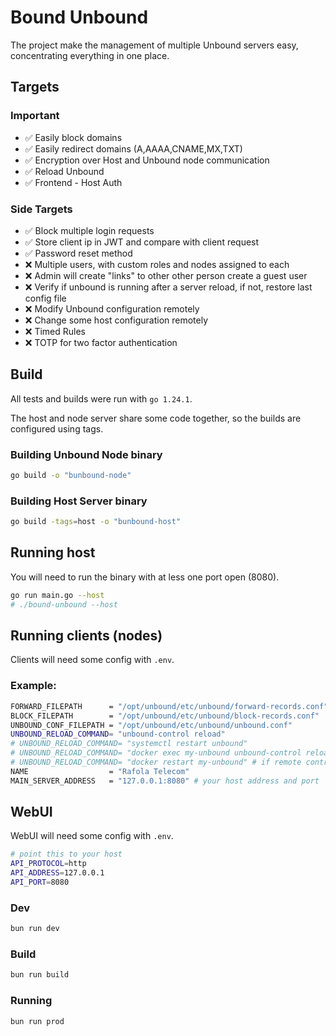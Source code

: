 # Bound Unbound

The project make the management of multiple Unbound servers easy, concentrating everything in one place.

## Targets

### Important 

- ✅ Easily block domains
- ✅ Easily redirect domains (A,AAAA,CNAME,MX,TXT)
- ✅ Encryption over Host and Unbound node communication
- ✅ Reload Unbound
- ✅ Frontend - Host Auth


### Side Targets
- ✅ Block multiple login requests
- ✅ Store client ip in JWT and compare with client request 
- ✅ Password reset method
- ❌ Multiple users, with custom roles and nodes assigned to each
- ❌ Admin will create "links" to other other person create a guest user
- ❌ Verify if unbound is running after a server reload, if not, restore last config file
- ❌ Modify Unbound configuration remotely
- ❌ Change some host configuration remotely
- ❌ Timed Rules
- ❌ TOTP for two factor authentication

## Build

All tests and builds were run with `go 1.24.1`.

The host and node server share some code together, so the builds are configured using tags. 

### Building Unbound Node binary

```bash
go build -o "bunbound-node"
```

### Building Host Server binary

```bash
go build -tags=host -o "bunbound-host"
```

## Running host

You will need to run the binary with at less one port open (8080).

```bash
go run main.go --host
# ./bound-unbound --host
```

## Running clients (nodes)

Clients will need some config with `.env`.

### Example:

```bash
FORWARD_FILEPATH      = "/opt/unbound/etc/unbound/forward-records.conf"
BLOCK_FILEPATH        = "/opt/unbound/etc/unbound/block-records.conf"
UNBOUND_CONF_FILEPATH = "/opt/unbound/etc/unbound/unbound.conf"
UNBOUND_RELOAD_COMMAND= "unbound-control reload" 
# UNBOUND_RELOAD_COMMAND= "systemctl restart unbound" 
# UNBOUND_RELOAD_COMMAND= "docker exec my-unbound unbound-control reload" # if running with docker
# UNBOUND_RELOAD_COMMAND= "docker restart my-unbound" # if remote control aren't enabled 
NAME                  = "Rafola Telecom"
MAIN_SERVER_ADDRESS   = "127.0.0.1:8080" # your host address and port
```

## WebUI

WebUI will need some config with `.env`.

```bash
# point this to your host
API_PROTOCOL=http
API_ADDRESS=127.0.0.1
API_PORT=8080
```

### Dev

```bash
bun run dev
```

### Build

```bash
bun run build
```

### Running

```bash
bun run prod
```